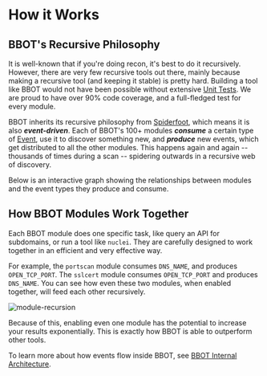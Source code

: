 # How it Works

## BBOT's Recursive Philosophy

It is well-known that if you're doing recon, it's best to do it recursively. However, there are very few recursive tools out there, mainly because making a recursive tool (and keeping it stable) is pretty hard. Building a tool like BBOT would not have been possible without extensive [Unit Tests](./dev/tests.md). We are proud to have over 90% code coverage, and a full-fledged test for every module.

BBOT inherits its recursive philosophy from [Spiderfoot](https://github.com/smicallef/spiderfoot), which means it is also ***event-driven***. Each of BBOT's 100+ modules ***consume*** a certain type of [Event](./scanning/events.md), use it to discover something new, and ***produce*** new events, which get distributed to all the other modules. This happens again and again -- thousands of times during a scan -- spidering outwards in a recursive web of discovery.

Below is an interactive graph showing the relationships between modules and the event types they produce and consume.

<!-- BBOT CHORD GRAPH -->
<div id="vis"></div>
<script type="text/javascript">
  window.addEventListener(
    'load',
    function() {
      vegaEmbed(
        '#vis',
        '/bbot/data/chord_graph/vega.json',
        {renderer: 'svg'}
      );
    }
  );
</script>
<!-- END BBOT CHORD GRAPH -->

## How BBOT Modules Work Together

Each BBOT module does one specific task, like query an API for subdomains, or run a tool like `nuclei`. They are carefully designed to work together in an efficient and very effective way.

For example, the `portscan` module consumes `DNS_NAME`, and produces `OPEN_TCP_PORT`. The `sslcert` module consumes `OPEN_TCP_PORT` and produces `DNS_NAME`. You can see how even these two modules, when enabled together, will feed each other recursively.

![module-recursion](https://github.com/blacklanternsecurity/bbot/assets/20261699/10ff5fb4-b3e7-453d-9772-7a26808b071e)

Because of this, enabling even one module has the potential to increase your results exponentially. This is exactly how BBOT is able to outperform other tools.

To learn more about how events flow inside BBOT, see [BBOT Internal Architecture](./dev/architecture.md).